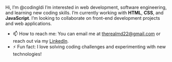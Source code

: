  Hi, I’m @codingIdi
I’m interested in web development, software engineering, and learning new coding skills.
I’m currently working with **HTML**, **CSS**, and **JavaScript**.
I’m looking to collaborate on front-end development projects and web applications.
- 📫 How to reach me: You can email me at therealmd22@gmail.com or reach out via my [LinkedIn](https://www.linkedin.com/in/medard-idi-b22b43262/).
- ⚡ Fun fact: I love solving coding challenges and experimenting with new technologies!


